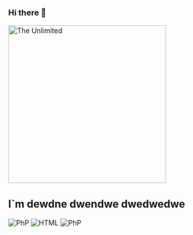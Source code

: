 ### Hi there 👋
<img src="https://vpk.name/file/img/kursy-po-vvedeniyu-v-programmirovanie-1645423414.jpg" alt="The Unlimited" width="320"/> 

## I`m  dewdne dwendwe dwedwedwe

![PhP](https://img.shields.io/badge/-Php-090909?style=for-the-badge&logo=php&logoColor=47C5FB)
![HTML](https://img.shields.io/badge/-HTML-090909?style=for-the-badge&logo=html5&logoColor=47C5FB)
![PhP](https://img.shields.io/badge/-PhP-090909?style=for-the-badge&logo=php&logoColor=47C5FB)

<!--
**HowkaCoder/HowkaCoder** is a ✨ _special_ ✨ repository because its `README.md` (this file) appears on your GitHub profile.

Here are some ideas to get you started:

- 🔭 I’m currently working on ...
- 🌱 I’m currently learning ...
- 👯 I’m looking to collaborate on ...
- 🤔 I’m looking for help with ...
- 💬 Ask me about ...
- 📫 How to reach me: ...
- 😄 Pronouns: ...
- ⚡ Fun fact: ...
-->
